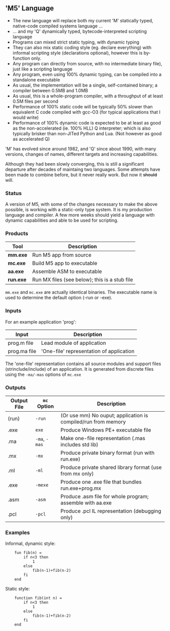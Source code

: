 ## 'M5' Language

* The new language will replace both my current 'M' statically typed, native-code compiled systems language ...
* ... and my 'Q' dynamically typed, bytecode-interpreted scripting language
* Programs can mixed strict static typing, with dynamic typing
* They can also mix static coding style (eg. declare everything) with informal scripting style (declarations optional), however this is by-function only.
* Any program can directly from source, with no intermediate binary file), just like a scripting language
* Any program, even using 100% dynamic typing, can be compiled into a standalone executable
* As usual, the implementation will be a single, self-contained binary; a compiler between 0.5MB and 1.0MB
* As usual, this is a whole-program compiler, with a throughput of at least 0.5M files per second
* Performance of 100% static code will be typically 50% slower than equivalent C code compiled with gcc-O3 (for typical applications that I would write)
* Performance of 100% dynamic code is expected to be at least as good as the non-accelerated (ie. 100% HLL) Q interpreter; which is also typically brisker than non-JITed Python and Lua. (Not however as good as accelerated Q)

'M' has evolved since around 1982, and 'Q' since about 1990, with many versions, changes of names, different targets and increasing capabilities.

Although they had been slowly converging, this is still a significant departure after decades of maintaing two languages. Some attempts have been made to combine before, but it never really work. But now it ~~should~~ will.

### Status

A version of M5, with some of the changes necessary to make the above possible, is working with a static-only type system. It is my production language and compiler. A few more weeks should yield a language with dynamic capabilities and able to be used for scripting.

### Products

Tool | Description
--- | ---
**mm.exe**  | Run M5 app from source
**mc.exe** | Build M5 app to executable
**aa.exe** | Assemble ASM to executable
**run.exe** | Run MX files (see below); this is a stub file

`mm.exe` and `mc.exe` are actually identical binaries. The executable name is used to determine the default option (-run or -exe).

### Inputs

For an example application 'prog':

Input | Description
--- | ---
prog.m file | Lead module of application
prog.ma file | 'One-file' representation of application

The 'one-file' representation contains all source modules and support files (strinclude/include) of an application. It is generated from discrete files using the `-ma/-mas` options of `mc.exe`

### Outputs

Output File| `mc` Option | Description
--- | --- | ---
 (run) | `-run` | (Or use mm) No ouput; application is compiled/run from memory
 .exe | `exe` | Produce Windows PE+ executable file
 .ma | `-ma`, `-mas` | Make one-file representation (.mas includes std lib)
 .mx | `-mx` | Produce private binary format (run with run.exe)
 .ml | `-ml` | Produce private shared library format (use from mx only)
 .exe | `-mexe` | Produce one .exe file that bundles run.exe+prog.mx
.asm | `-asm` | Produce .asm file for whole program; assemble with aa.exe
.pcl | `-pcl` | Produce .pcl IL representation (debugging only) 

### Examples

Informal, dynamic style:
```
    fun fib(n) =
        if n<3 then
            1
        else
            fib(n-1)+fib(n-2)
        fi
    end
```
Static style:
```
    function fib(int n) =
        if n<3 then
            1
        else
            fib(n-1)+fib(n-2)
        fi
    end
```


